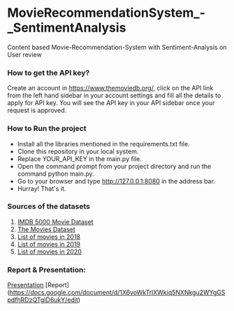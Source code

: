 # MovieRecommendationSystem_-_SentimentAnalysis
Content based Movie-Recommendation-System with Sentiment-Analysis on User review




### How to get the API key?
Create an account in https://www.themoviedb.org/, click on the API link from the left hand sidebar in your account settings and fill all the details to apply for API key. You will see the API key in your API sidebar once your request is approved.

### How to Run the project
- Install all the libraries mentioned in the requirements.txt file.
- Clone this repository in your local system.
- Replace YOUR_API_KEY in the main.py file.
- Open the command prompt from your project directory and run the command python main.py.
- Go to your browser and type http://127.0.0.1:8080 in the address bar.
- Hurray! That's it.

### Sources of the datasets 
1. [IMDB 5000 Movie Dataset](https://www.kaggle.com/carolzhangdc/imdb-5000-movie-dataset)
2. [The Movies Dataset](https://www.kaggle.com/rounakbanik/the-movies-dataset)
3. [List of movies in 2018](https://en.wikipedia.org/wiki/List_of_American_films_of_2018)
4. [List of movies in 2019](https://en.wikipedia.org/wiki/List_of_American_films_of_2019)
5. [List of movies in 2020](https://en.wikipedia.org/wiki/List_of_American_films_of_2020)

### Report & Presentation:
[Presentation](https://docs.google.com/presentation/d/1Q4kVuKgkhYnE5OtGM7CJv3cTqQI0sG5WtZZK1gm40X0/edit#slide=id.g2404a352eb8_0_123)
[Report] (https://docs.google.com/document/d/1X6voWkTrlXWkiq5NXNkgu2WYgGSpdfhRDzQTgID6ukY/edit)